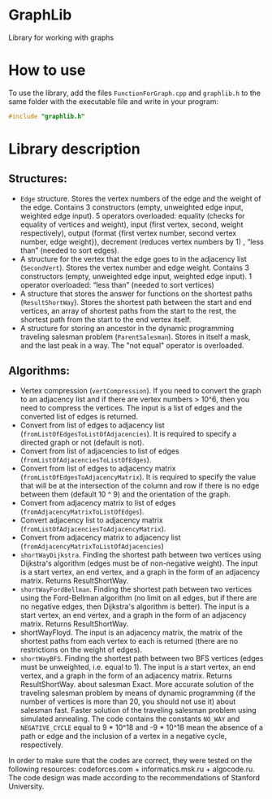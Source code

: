 # GraphLib
Library for working with graphs
# How to use
To use the library, add the files `FunctionForGraph.cpp` and `graphlib.h` to the same folder with the executable file and write in your program: 
```C++
#include "graphlib.h"
```
# Library description
## Structures:
  * `Edge` structure. Stores the vertex numbers of the edge and the weight of the edge. Contains 3 constructors (empty, unweighted edge input, weighted edge input). 5 operators overloaded: equality (checks for equality of vertices and weight), input (first vertex, second, weight respectively), output (format {first vertex number, second vertex number, edge weight}), decrement (reduces vertex numbers by 1) , “less than” (needed to sort edges).
  * A structure for the vertex that the edge goes to in the adjacency list (`SecondVert`). Stores the vertex number and edge weight. Contains 3 constructors (empty, unweighted edge input, weighted edge input). 1 operator overloaded: “less than” (needed to sort vertices)
  * A structure that stores the answer for functions on the shortest paths (`ResultShortWay`). Stores the shortest path between the start and end vertices, an array of shortest paths from the start to the rest, the shortest path from the start to the end vertex itself.
  * A structure for storing an ancestor in the dynamic programming traveling salesman problem (`ParentSalesman`). Stores in itself a mask, and the last peak in a way. The "not equal" operator is overloaded.
## Algorithms:
  * Vertex compression (`vertCompression`). If you need to convert the graph to an adjacency list and if there are vertex numbers > 10^6, then you need to compress the vertices. The input is a list of edges and the converted list of edges is returned.
  * Convert from list of edges to adjacency list (`fromListOfEdgesToListOfAdjacencies`). It is required to specify a directed graph or not (default is not).
  * Convert from list of adjacencies to list of edges (`fromListOfAdjacenciesToListOfEdges`).
  * Convert from list of edges to adjacency matrix (`fromListOfEdgesToAdjacencyMatrix`). It is required to specify the value that will be at the intersection of the column and row if there is no edge between them (default 10 ^ 9) and the orientation of the graph.
  * Convert from adjacency matrix to list of edges (`fromAdjacencyMatrixToListOfEdges`).
  * Convert adjacency list to adjacency matrix (`fromListOfAdjacenciesToAdjacencyMatrix`).
  * Convert from adjacency matrix to adjacency list (`fromAdjacencyMatrixToListOfAdjacencies`)
  * `shortWayDijkstra`. Finding the shortest path between two vertices using Dijkstra's algorithm (edges must be of non-negative weight). The input is a start vertex, an end vertex, and a graph in the form of an adjacency matrix. Returns ResultShortWay.
  * `shortWayFordBellman`. Finding the shortest path between two vertices using the Ford-Bellman algorithm (no limit on all edges, but if there are no negative edges, then Dijkstra's algorithm is better). The input is a start vertex, an end vertex, and a graph in the form of an adjacency matrix. Returns ResultShortWay.
  * shortWayFloyd. The input is an adjacency matrix, the matrix of the shortest paths from each vertex to each is returned (there are no restrictions on the weight of edges).
  * `shortWayBFS`. Finding the shortest path between two BFS vertices (edges must be unweighted, i.e. equal to 1). The input is a start vertex, an end vertex, and a graph in the form of an adjacency matrix. Returns ResultShortWay.
about salesman Exact. More accurate solution of the traveling salesman problem by means of dynamic programming (if the number of vertices is more than 20, you should not use it)
about salesman fast. Faster solution of the traveling salesman problem using simulated annealing.
The code contains the constants `NO_WAY` and `NEGATIVE_CYCLE` equal to 9 * 10^18 and -9 * 10^18 mean the absence of a path or edge and the inclusion of a vertex in a negative cycle, respectively.

In order to make sure that the codes are correct, they were tested on the following resources: codeforces.com + informatics.msk.ru + algocode.ru.
The code design was made according to the recommendations of Stanford University.
